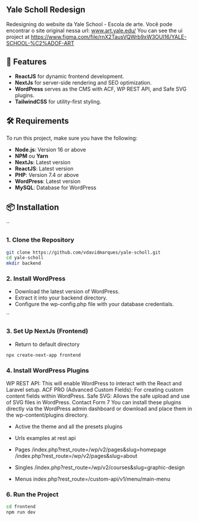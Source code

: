 ## Yale Scholl Redesign
Redesigning do website da Yale School - Escola de arte. Você pode encontrar o site original nessa url: www.art.yale.edu/
You can see the ui project at https://www.figma.com/file/rnX2TausVQWrb9xW3OUl16/YALE-SCHOOL-%C2%ADOF-ART

## 🚀 Features
- **ReactJS** for dynamic frontend development.
- **NextJs** for server-side rendering and SEO optimization.
- **WordPress** serves as the CMS with ACF, WP REST API, and Safe SVG plugins.
- **TailwindCSS** for utility-first styling.

## 🛠️ Requirements
To run this project, make sure you have the following:

- **Node.js**: Version 16 or above
- **NPM** ou **Yarn**
- **NextJs**: Latest version
- **ReactJS**: Latest version
- **PHP**: Version 7.4 or above
- **WordPress**: Latest version
- **MySQL**: Database for WordPress

## 📦 Installation
``
### 1. Clone the Repository
```bash
git clone https://github.com/vdavidmarques/yale-scholl.git
cd yale-scholl
mkdir backend
``` 
### 2. Install WordPress
- Download the latest version of WordPress.
- Extract it into your backend directory.
- Configure the wp-config.php file with your database credentials.

``
### 3. Set Up NextJs (Frontend)
- Return to default directory
```bash
npx create-next-app frontend
```

### 4. Install WordPress Plugins
WP REST API: This will enable WordPress to interact with the React and Laravel setup.
ACF PRO (Advanced Custom Fields): For creating custom content fields within WordPress.
Safe SVG: Allows the safe upload and use of SVG files in WordPress.
Contact Form 7
You can install these plugins directly via the WordPress admin dashboard or download and place them in the wp-content/plugins directory.

- Active the theme and all the presets plugins
- Urls examples at rest api

- Pages
/index.php?rest_route=/wp/v2/pages&slug=homepage
/index.php?rest_route=/wp/v2/pages&slug=about

- Singles
/index.php?rest_route=/wp/v2/courses&slug=graphic-design

- Menus
index.php?rest_route=/custom-api/v1/menu/main-menu

### 6. Run the Project

````bash
cd frontend
npm run dev
